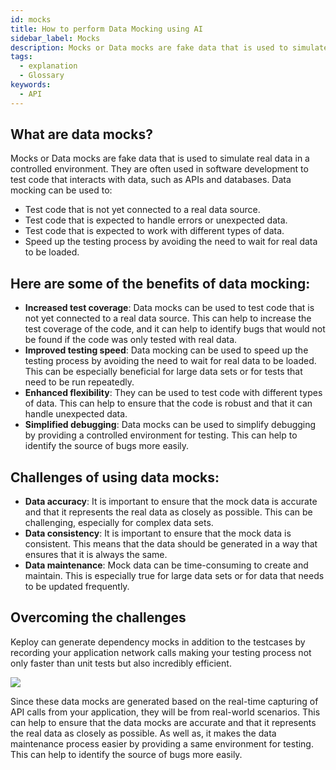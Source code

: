 ```yaml
---
id: mocks
title: How to perform Data Mocking using AI
sidebar_label: Mocks
description: Mocks or Data mocks are fake data that is used to simulate real data in a controlled environment. 
tags:
  - explanation
  - Glossary
keywords:
  - API
---
```


## What are data mocks?

Mocks or Data mocks are fake data that is used to simulate real data in a controlled environment. They are often used in software development to test code that interacts with data, such as APIs and databases. Data mocking can be used to:

- Test code that is not yet connected to a real data source.
- Test code that is expected to handle errors or unexpected data.
- Test code that is expected to work with different types of data.
- Speed up the testing process by avoiding the need to wait for real data to be loaded.

## Here are some of the benefits of data mocking:

- **Increased test coverage**: Data mocks can be used to test code that is not yet connected to a real data source. This can help to increase the test coverage of the code, and it can help to identify bugs that would not be found if the code was only tested with real data.
- **Improved testing speed**: Data mocking can be used to speed up the testing process by avoiding the need to wait for real data to be loaded. This can be especially beneficial for large data sets or for tests that need to be run repeatedly.
- **Enhanced flexibility**: They can be used to test code with different types of data. This can help to ensure that the code is robust and that it can handle unexpected data.
- **Simplified debugging**: Data mocks can be used to simplify debugging by providing a controlled environment for testing. This can help to identify the source of bugs more easily.

## Challenges of using data mocks:

- **Data accuracy**: It is important to ensure that the mock data is accurate and that it represents the real data as closely as possible. This can be challenging, especially for complex data sets.
- **Data consistency**: It is important to ensure that the mock data is consistent. This means that the data should be generated in a way that ensures that it is always the same.
- **Data maintenance**: Mock data can be time-consuming to create and maintain. This is especially true for large data sets or for data that needs to be updated frequently.

## Overcoming the challenges

Keploy can generate dependency mocks in addition to the testcases by recording your application network calls making your testing process not only faster than unit tests but also incredibly efficient.

<img src="https://keploy.io/docs/gif/record-replay.gif?raw=true"/>

Since these data mocks are generated based on the real-time capturing of API calls from your application, they will be from real-world scenarios. This can help to ensure that the data mocks are accurate and that it represents the real data as closely as possible. As well as, it makes the data maintenance process easier by providing a same environment for testing. This can help to identify the source of bugs more easily.
